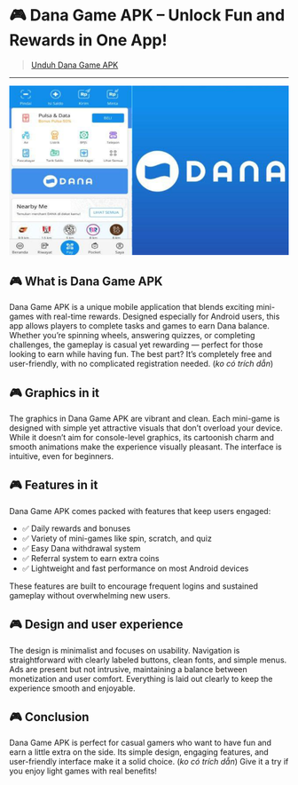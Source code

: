 # 🎮 Dana Game APK – Unlock Fun and Rewards in One App!
>[Unduh Dana Game APK](https://apkmodjoy.net/id/)
-----------
![alt text](image.png)

## 🎮 What is Dana Game APK

Dana Game APK is a unique mobile application that blends exciting mini-games with real-time rewards. Designed especially for Android users, this app allows players to complete tasks and games to earn Dana balance. Whether you’re spinning wheels, answering quizzes, or completing challenges, the gameplay is casual yet rewarding — perfect for those looking to earn while having fun. The best part? It’s completely free and user-friendly, with no complicated registration needed. (*ko có trích dẫn*)

## 🎮 Graphics in it

The graphics in Dana Game APK are vibrant and clean. Each mini-game is designed with simple yet attractive visuals that don’t overload your device. While it doesn’t aim for console-level graphics, its cartoonish charm and smooth animations make the experience visually pleasant. The interface is intuitive, even for beginners.

## 🎮 Features in it

Dana Game APK comes packed with features that keep users engaged:

* ✅ Daily rewards and bonuses
* ✅ Variety of mini-games like spin, scratch, and quiz
* ✅ Easy Dana withdrawal system
* ✅ Referral system to earn extra coins
* ✅ Lightweight and fast performance on most Android devices

These features are built to encourage frequent logins and sustained gameplay without overwhelming new users.

## 🎮 Design and user experience

The design is minimalist and focuses on usability. Navigation is straightforward with clearly labeled buttons, clean fonts, and simple menus. Ads are present but not intrusive, maintaining a balance between monetization and user comfort. Everything is laid out clearly to keep the experience smooth and enjoyable.

## 🎮 Conclusion

Dana Game APK is perfect for casual gamers who want to have fun and earn a little extra on the side. Its simple design, engaging features, and user-friendly interface make it a solid choice. (*ko có trích dẫn*) Give it a try if you enjoy light games with real benefits!